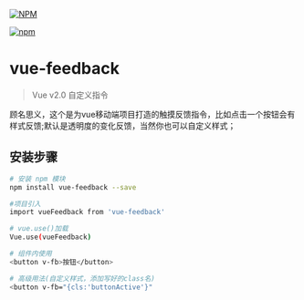 
[![NPM](https://nodei.co/npm/<package>.png)](https://nodei.co/npm/vue-feedback.png)

[![npm](https://img.shields.io/npm/v/npm.svg)]()


# vue-feedback

> Vue v2.0 自定义指令

顾名思义，这个是为vue移动端项目打造的触摸反馈指令，比如点击一个按钮会有样式反馈;默认是透明度的变化反馈，当然你也可以自定义样式；

## 安装步骤

``` bash
# 安装 npm 模块
npm install vue-feedback --save

#项目引入
import vueFeedback from 'vue-feedback'

# vue.use()加载
Vue.use(vueFeedback)

# 组件内使用
<button v-fb>按钮</button>

# 高级用法(自定义样式，添加写好的class名)
<button v-fb="{cls:'buttonActive'}"

```
